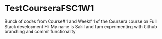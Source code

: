# TestCourseraFSC1W1
Bunch of codes from Course# 1 and Week# 1 of the Coursera course on Full Stack development
Hi, My name is Sahil and I am experimenting with Github branching and commit functionality
